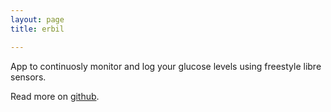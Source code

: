 ```yaml
---
layout: page
title: erbil

---
```

App to continuosly monitor and log your glucose levels using freestyle libre sensors.

Read more on [github](https://github.com/exoji2e/Erbil).
